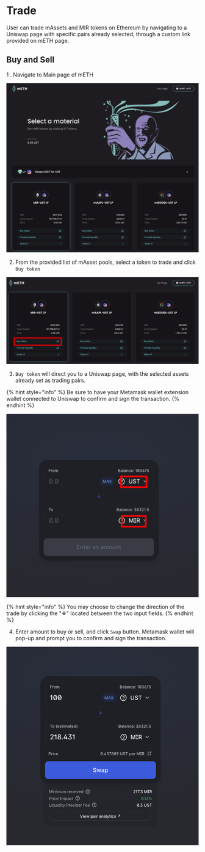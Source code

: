 # Trade

User can trade mAssets and MIR tokens on Ethereum by navigating to a Uniswap page with specific pairs already selected, through a custom link provided on mETH page. 

## Buy and Sell

1 . Navigate to Main page of mETH

![](../../.gitbook/assets/image%20%2896%29.png)

2. From the provided list of mAsset pools, select a token to trade and click `Buy token` 

![](../../.gitbook/assets/image%20%2898%29.png)

3. `Buy token` will direct you to a Uniswap page, with the selected assets already set as trading pairs. 

{% hint style="info" %}
Be sure to have your Metamask wallet extension wallet connected to Uniswap to confirm and sign the transaction.
{% endhint %}

![](../../.gitbook/assets/image%20%2897%29.png)

{% hint style="info" %}
You may choose to change the direction of the trade by clicking the "**↓**" located between the two input fields.
{% endhint %}

4. Enter amount to buy or sell, and click `Swap` button. Metamask wallet will pop-up and prompt you to confirm and sign the transaction. 

![](../../.gitbook/assets/image%20%2899%29.png)



